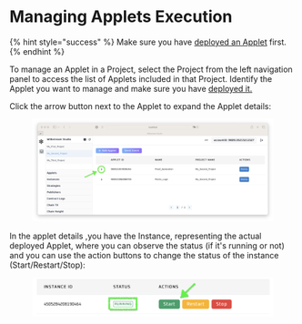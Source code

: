 # Managing Applets Execution

{% hint style="success" %}
Make sure you have [deployed an Applet](deploying-applets.md) first.
{% endhint %}

To manage an Applet in a Project, select the Project from the left navigation panel to access the list of Applets included in that Project. Identify the Applet you want to manage and make sure you have [deployed it.](deploying-applets.md)

Click the arrow button next to the Applet to expand the Applet details:

<figure><img src="../../.gitbook/assets/image (30).png" alt=""><figcaption></figcaption></figure>

In the applet details ,you have the Instance, representing the actual deployed Applet, where you can observe the status (if it's running or not) and you can use the action buttons to change the status of the instance (Start/Restart/Stop):

<figure><img src="../../.gitbook/assets/image (2).png" alt=""><figcaption></figcaption></figure>

